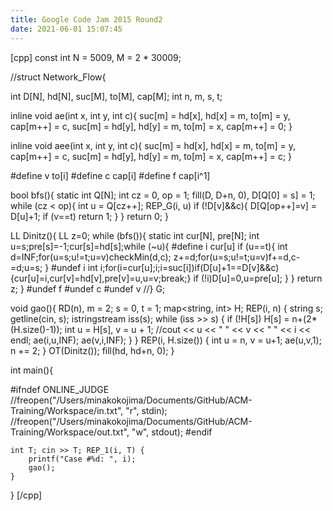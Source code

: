 ```yaml
---
title: Google Code Jam 2015 Round2
date: 2021-06-01 15:07:45
---
```

[cpp]
const int N = 5009, M = 2 * 30009;
 
//struct Network_Flow{
 
int D[N], hd[N], suc[M], to[M], cap[M];
int n, m, s, t;
 
inline void ae(int x, int y, int c){
    suc[m] = hd[x], hd[x] = m, to[m] = y, cap[m++] = c,
    suc[m] = hd[y], hd[y] = m, to[m] = x, cap[m++] = 0;
}
 
inline void aee(int x, int y, int c){
    suc[m] = hd[x], hd[x] = m, to[m] = y, cap[m++] = c,
    suc[m] = hd[y], hd[y] = m, to[m] = x, cap[m++] = c;
}
 
#define v to[i]
#define c cap[i]
#define f cap[i^1]
 
bool bfs(){
    static int Q[N]; int cz = 0, op = 1;
    fill(D, D+n, 0), D[Q[0] = s] = 1; while (cz < op){
        int u = Q[cz++]; REP_G(i, u) if (!D[v]&&c){
            D[Q[op++]=v] = D[u]+1;
            if (v==t) return 1;
        }
    }
    return 0;
}
 
LL Dinitz(){
    LL z=0; while (bfs()){
        static int cur[N], pre[N];
        int u=s;pre[s]=-1;cur[s]=hd[s];while (~u){
#define i cur[u]
            if (u==t){
                int d=INF;for(u=s;u!=t;u=v)checkMin(d,c);
                z+=d;for(u=s;u!=t;u=v)f+=d,c-=d;u=s;
            }
#undef i
            int i;for(i=cur[u];i;i=suc[i])if(D[u]+1==D[v]&&c){cur[u]=i,cur[v]=hd[v],pre[v]=u,u=v;break;}
            if (!i)D[u]=0,u=pre[u];
        }
    }
    return z;
}
#undef f
#undef c
#undef v
//} G;
 
void gao(){
    RD(n), m = 2; s = 0, t = 1;
    map<string, int> H;
    REP(i, n) {
        string s; getline(cin, s); istringstream iss(s);
        while (iss >> s) {
            if (!H[s]) H[s] = n+(2*(H.size()-1));
            int u = H[s], v = u + 1;
            //cout << u << " " << v << " " << i << endl;
            ae(i,u,INF); ae(v,i,INF);
        }
    }
    REP(i, H.size()) {
        int u = n, v = u+1;
        ae(u,v,1); n += 2;
    }
    OT(Dinitz());
    fill(hd, hd+n, 0);
}
 
int main(){
     
#ifndef ONLINE_JUDGE
    //freopen("/Users/minakokojima/Documents/GitHub/ACM-Training/Workspace/in.txt", "r", stdin);
    //freopen("/Users/minakokojima/Documents/GitHub/ACM-Training/Workspace/out.txt", "w", stdout);
#endif

    int T; cin >> T; REP_1(i, T) {
        printf("Case #%d: ", i);
        gao();
    }
}
[/cpp]